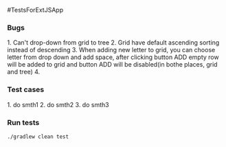 #TestsForExtJSApp

<h3>Bugs</h3>
1. Can't drop-down from grid to tree
2. Grid have default ascending sorting instead of descending
3. When adding new letter to grid, you can choose letter from drop down and add space, after clicking button ADD empty row will be added to grid and button ADD will be disabled(in bothe places, grid and tree)
4. 

<h3>Test cases</h3>
1. do smth1
2. do smth2
3. do smth3

<h3>Run tests</h3>
<code>./gradlew clean test</code>